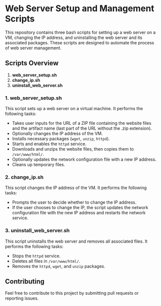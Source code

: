 # Web Server Setup and Management Scripts

This repository contains three bash scripts for setting up a web server on a VM, changing the IP address, and uninstalling the web server and its associated packages. These scripts are designed to automate the process of web server management.

## Scripts Overview

1. **web_server_setup.sh**
2. **change_ip.sh**
3. **uninstall_web_server.sh**

### 1. web_server_setup.sh

This script sets up a web server on a virtual machine. It performs the following tasks:

- Takes user inputs for the URL of a ZIP file containing the website files and the artifact name (last part of the URL without the .zip extension).
- Optionally changes the IP address of the VM.
- Installs necessary packages (`wget`, `unzip`, `httpd`).
- Starts and enables the `httpd` service.
- Downloads and unzips the website files, then copies them to `/var/www/html/`.
- Optionally updates the network configuration file with a new IP address.
- Cleans up temporary files.

### 2. change_ip.sh

This script changes the IP address of the VM. It performs the following tasks:

- Prompts the user to decide whether to change the IP address.
- If the user chooses to change the IP, the script updates the network configuration file with the new IP address and restarts the network service.

### 3. uninstall_web_server.sh

This script uninstalls the web server and removes all associated files. It performs the following tasks:

- Stops the `httpd` service.
- Deletes all files in `/var/www/html/`.
- Removes the `httpd`, `wget`, and `unzip` packages.

## Contributing

Feel free to contribute to this project by submitting pull requests or reporting issues.
